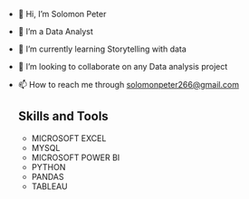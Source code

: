- 👋 Hi, I’m Solomon Peter
- 👀 I’m a Data Analyst
- 🌱 I’m currently learning Storytelling with data
- 💞️ I’m looking to collaborate on any Data analysis project
- 📫 How to reach me through solomonpeter266@gmail.com

  ## Skills and Tools
  - MICROSOFT EXCEL
  - MYSQL
  - MICROSOFT POWER BI
  - PYTHON
  - PANDAS
  - TABLEAU
    
  

<!---
Tarzus-analyst/Tarzus-analyst is a ✨ special ✨ repository because its `README.md` (this file) appears on your GitHub profile.
You can click the Preview link to take a look at your changes.
--->
